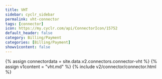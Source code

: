 ```yaml
---
title: VHT
sidebar: cyclr_sidebar
permalink: vht-connector
tags: [connector]
icon: https://my.cyclr.com/api/ConnectorIcon/15752
default_header: false
category: Billing/Payment
categories: [Billing/Payment]
showv1content: false
---
```

{% assign connectordata = site.data.v2.connectors.connector-vht %}
{% assign v1content = "vht.md" %}
{% include v2/connector/connector.html %}	